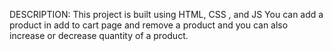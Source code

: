 DESCRIPTION:
This project is built using HTML, CSS , and JS You can add a product in add to cart page and remove a product and you can also increase or decrease quantity of a product.